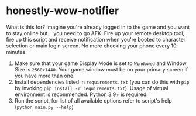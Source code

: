 # honestly-wow-notifier

What is this for? Imagine you're already logged in to the game and you want to stay online but... you need to go AFK. Fire up your remote desktop tool, fire up this script and receive notification when you're booted to character selection or main login screen. No more checking your phone every 10 minutes.

1. Make sure that your game Display Mode is set to `Windowed` and Window Size is `2560x1440`. Your game window must be on your primary screen if you have more than one.
2. Install dependencies listed in `requirements.txt` (you can do this with `pip` by invoking `pip install -r requirements.txt`). Usage of virtual environment is recommended. Python 3.9+ is required.
3. Run the script, for list of all available options refer to script's help (`python main.py --help`)